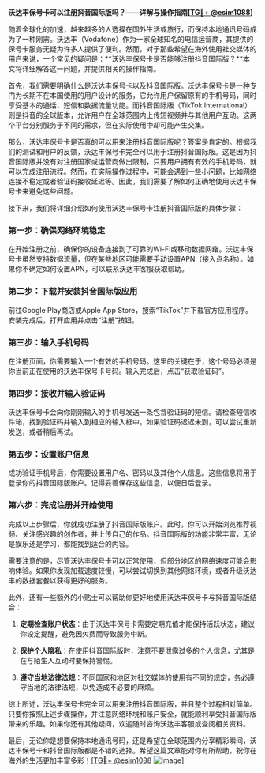 **沃达丰保号卡可以注册抖音国际版吗？——详解与操作指南[[TG💪+ @esim1088](https://t.me/s/esim1088)]**

随着全球化的加速，越来越多的人选择在国外生活或旅行，而保持本地通讯号码成为了一种刚需。沃达丰（Vodafone）作为一家全球知名的电信运营商，其提供的保号卡服务无疑为许多人提供了便利。然而，对于那些希望在海外使用社交媒体的用户来说，一个常见的疑问是：**沃达丰保号卡是否能够注册抖音国际版？**本文将详细解答这一问题，并提供相关的操作指南。

首先，我们需要明确什么是沃达丰保号卡以及抖音国际版。沃达丰保号卡是一种专门为长期不在本国使用的用户设计的服务，它允许用户保留原有的手机号码，同时享受基本的通话、短信和数据流量功能。而抖音国际版（TikTok International）则是抖音的全球版本，允许用户在全球范围内上传短视频并与其他用户互动。这两个平台分别服务于不同的需求，但在实际使用中却可能产生交集。

那么，沃达丰保号卡是否真的可以用来注册抖音国际版呢？答案是肯定的。根据我们的测试和用户的反馈，沃达丰保号卡完全可以用于注册抖音国际版。这是因为抖音国际版并没有对注册国家或运营商做出限制，只要用户拥有有效的手机号码，就可以完成注册流程。然而，在实际操作过程中，可能会遇到一些小问题，比如网络连接不稳定或者验证码接收延迟等。因此，我们需要了解如何正确地使用沃达丰保号卡来避免这些问题。

接下来，我们将详细介绍如何使用沃达丰保号卡注册抖音国际版的具体步骤：

### 第一步：确保网络环境稳定

在开始注册之前，确保你的设备连接到了可靠的Wi-Fi或移动数据网络。沃达丰保号卡虽然支持数据流量，但在某些地区可能需要手动设置APN（接入点名称）。如果你不确定如何设置APN，可以联系沃达丰客服获取帮助。

### 第二步：下载并安装抖音国际版应用

前往Google Play商店或Apple App Store，搜索“TikTok”并下载官方应用程序。安装完成后，打开应用并点击“注册”按钮。

### 第三步：输入手机号码

在注册页面，你需要输入一个有效的手机号码。这里的关键在于，这个号码必须是你当前正在使用的沃达丰保号卡号码。输入完成后，点击“获取验证码”。

### 第四步：接收并输入验证码

沃达丰保号卡会向你刚刚输入的手机号发送一条包含验证码的短信。请检查短信收件箱，找到验证码并输入到相应的输入框中。如果验证码迟迟未到，可以尝试重新发送，或者稍后再试。

### 第五步：设置账户信息

成功验证手机号后，你需要设置用户名、密码以及其他个人信息。这些信息将用于登录你的抖音国际版账户。记得妥善保存这些信息，以便日后登录。

### 第六步：完成注册并开始使用

完成以上步骤后，你就成功注册了抖音国际版账户。此时，你可以开始浏览推荐视频、关注感兴趣的创作者，并上传自己的作品。抖音国际版的功能非常丰富，无论是娱乐还是学习，都能找到适合的内容。

需要注意的是，尽管沃达丰保号卡可以正常使用，但部分地区的网络速度可能会影响体验。如果你发现加载速度较慢，可以尝试切换到其他网络环境，或者升级沃达丰的数据套餐以获得更好的服务。

此外，还有一些额外的小贴士可以帮助你更好地使用沃达丰保号卡与抖音国际版结合：

1. **定期检查账户状态**：由于沃达丰保号卡需要定期充值才能保持活跃状态，建议你设定提醒，避免因欠费而导致服务中断。
   
2. **保护个人隐私**：在使用抖音国际版时，注意不要泄露过多的个人信息，尤其是在与陌生人互动时要保持警惕。

3. **遵守当地法律法规**：不同国家和地区对社交媒体的使用有不同的规定，务必遵守当地的法律法规，以免造成不必要的麻烦。

综上所述，沃达丰保号卡完全可以用来注册抖音国际版，并且整个过程相对简单。只要你按照上述步骤操作，并注意网络环境和账户安全，就能顺利享受抖音国际版带来的乐趣。如果你还有其他疑问，欢迎随时咨询沃达丰客服或查阅相关资料。

最后，无论你是想要保持本地通讯号码，还是希望在全球范围内分享精彩瞬间，沃达丰保号卡和抖音国际版都是不错的选择。希望这篇文章能对你有所帮助，祝你在海外的生活更加丰富多彩！[[TG💪+ @esim1088](https://t.me/s/esim1088) ![Image](https://i.postimg.cc/4NQfJmqS/Snipaste-2025-05-13-00-14-12.png)]